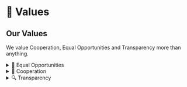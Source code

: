 # 💖 Values

## Our Values

We value Cooperation, Equal Opportunities and Transparency more than anything.

<details>

<summary>👥 Equal Opportunities</summary>

Providing equal opportunities for everyone by levelling the playing field is part of our mission. Real Inclusion means that everyone should have the chance to learn and practice the position they want to achieve, meaning it should be as accessible as possible, that means free, part-time and with no barriers of entry.&#x20;

</details>

<details>

<summary>🤝 Cooperation</summary>

We value people as humans, we listen, we value great teams and friendship above results or big projects. Everyone has a role, a space and value.&#x20;

</details>

<details>

<summary>🔍 Transparency</summary>

As a non-profit we want that our ideas, members and value to spread all over the world. So everything we do is open, free and&#x20;

</details>

